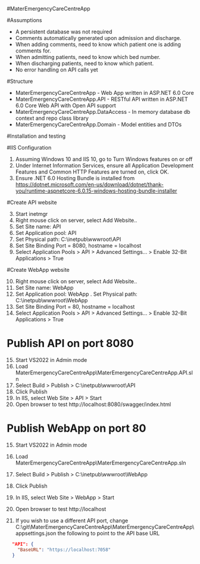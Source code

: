 #MaterEmergencyCareCentreApp

#Assumptions

* A persistent database was not required
* Comments automatically generated upon admission and discharge.
* When adding comments, need to know which patient one is adding comments for.
* When admitting patients, need to know which bed number.
* When discharging patients, need to know which patient.
* No error handling on API calls yet

#Structure

* MaterEmergencyCareCentreApp - Web App written in ASP.NET 6.0 Core 
* MaterEmergencyCareCentreApp.API - RESTful API written in ASP.NET 6.0 Core Web API with Open API support
* MaterEmergencyCareCentreApp.DataAccess - In memory database db context and repo class library
* MaterEmergencyCareCentreApp.Domain - Model entities and DTOs

#Installation and testing

#IIS Configuration

1. Assuming Windows 10 and IIS 10, go to Turn Windows features on or off
2. Under Internet Information Services, ensure all Application Development Features and Common HTTP Features are turned on, click OK.
3. Ensure .NET 6.0 Hosting Bundle is installed from https://dotnet.microsoft.com/en-us/download/dotnet/thank-you/runtime-aspnetcore-6.0.15-windows-hosting-bundle-installer

#Create API website

3. Start inetmgr
4. Right mouse click on server, select Add Website..
5. Set Site name: API
6. Set Application pool: API
7. Set Physical path: C:\inetpub\wwwroot\API
8. Set Site Binding Port = 8080, hostname = localhost
9. Select Application Pools > API > Advanced Settings... > Enable 32-Bit Applications > True

#Create WebApp website

10. Right mouse click on server, select Add Website..
11. Set Site name: WebApp
12. Set Application pool: WebApp
. Set Physical path: C:\inetpub\wwwroot\WebApp
13. Set Site Binding Port = 80, hostname = localhost
14. Select Application Pools > API > Advanced Settings... > Enable 32-Bit Applications > True

# Publish API on port 8080

15. Start VS2022 in Admin mode
16. Load MaterEmergencyCareCentreApp\MaterEmergencyCareCentreApp.API.sln
17. Select Build > Publish > C:\inetpub\wwwroot\API
18. Click Publish
19. In IIS, select Web Site > API > Start
20. Open browser to test http://localhost:8080/swagger/index.html


# Publish WebApp on port 80

15. Start VS2022 in Admin mode
16. Load MaterEmergencyCareCentreApp\MaterEmergencyCareCentreApp.sln
17. Select Build > Publish > C:\inetpub\wwwroot\WebApp
18. Click Publish
19. In IIS, select Web Site > WebApp > Start
20. Open browser to test http://localhost


21. If you wish to use a different API port, change C:\git\MaterEmergencyCareCentreApp\MaterEmergencyCareCentreApp\appsettings.json the following to point to the API
base URL

```json
  "API": {
    "BaseURL": "https://localhost:7058"
  }
```

